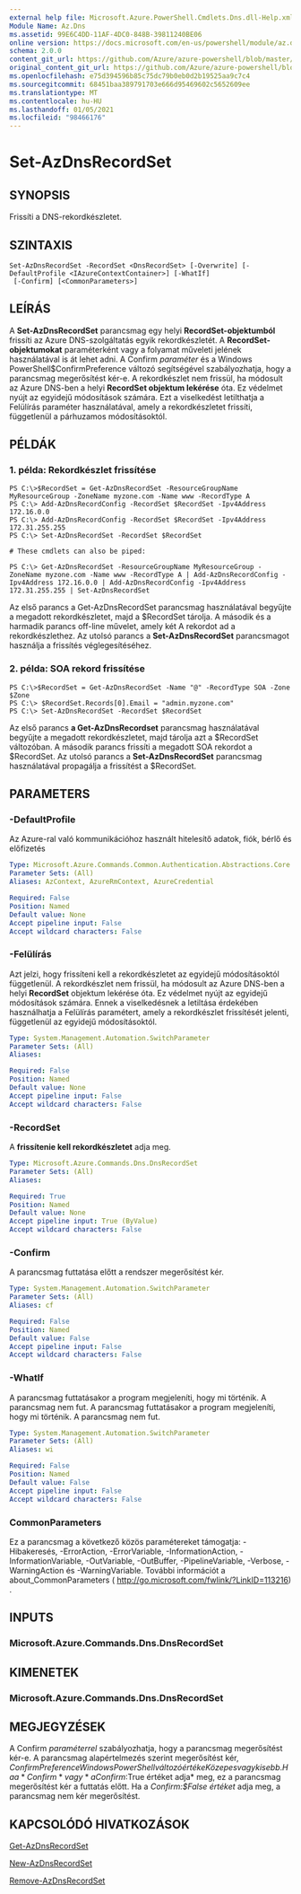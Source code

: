 ```yaml
---
external help file: Microsoft.Azure.PowerShell.Cmdlets.Dns.dll-Help.xml
Module Name: Az.Dns
ms.assetid: 99E6C4DD-11AF-4DC0-848B-39811240BE06
online version: https://docs.microsoft.com/en-us/powershell/module/az.dns/set-azdnsrecordset
schema: 2.0.0
content_git_url: https://github.com/Azure/azure-powershell/blob/master/src/Dns/Dns/help/Set-AzDnsRecordSet.md
original_content_git_url: https://github.com/Azure/azure-powershell/blob/master/src/Dns/Dns/help/Set-AzDnsRecordSet.md
ms.openlocfilehash: e75d394596b85c75dc79b0eb0d2b19525aa9c7c4
ms.sourcegitcommit: 68451baa389791703e666d95469602c5652609ee
ms.translationtype: MT
ms.contentlocale: hu-HU
ms.lasthandoff: 01/05/2021
ms.locfileid: "98466176"
---
```

# Set-AzDnsRecordSet

## SYNOPSIS
Frissíti a DNS-rekordkészletet.

## SZINTAXIS

```
Set-AzDnsRecordSet -RecordSet <DnsRecordSet> [-Overwrite] [-DefaultProfile <IAzureContextContainer>] [-WhatIf]
 [-Confirm] [<CommonParameters>]
```

## LEÍRÁS
A **Set-AzDnsRecordSet** parancsmag egy helyi **RecordSet-objektumból** frissíti az Azure DNS-szolgáltatás egyik rekordkészletét.
A **RecordSet-objektumokat** paraméterként vagy a folyamat műveleti jelének használatával is át lehet adni.
A Confirm *paraméter* és a Windows PowerShell$ConfirmPreference változó segítségével szabályozhatja, hogy a parancsmag megerősítést kér-e.
A rekordkészlet nem frissül, ha módosult az Azure DNS-ben a helyi **RecordSet objektum lekérése** óta.
Ez védelmet nyújt az egyidejű módosítások számára.
Ezt a viselkedést  letilthatja a Felülírás paraméter használatával, amely a rekordkészletet frissíti, függetlenül a párhuzamos módosításoktól.

## PÉLDÁK

### 1. példa: Rekordkészlet frissítése
```
PS C:\>$RecordSet = Get-AzDnsRecordSet -ResourceGroupName MyResourceGroup -ZoneName myzone.com -Name www -RecordType A
PS C:\> Add-AzDnsRecordConfig -RecordSet $RecordSet -Ipv4Address 172.16.0.0
PS C:\> Add-AzDnsRecordConfig -RecordSet $RecordSet -Ipv4Address 172.31.255.255
PS C:\> Set-AzDnsRecordSet -RecordSet $RecordSet

# These cmdlets can also be piped:

PS C:\> Get-AzDnsRecordSet -ResourceGroupName MyResourceGroup -ZoneName myzone.com -Name www -RecordType A | Add-AzDnsRecordConfig -Ipv4Address 172.16.0.0 | Add-AzDnsRecordConfig -Ipv4Address 172.31.255.255 | Set-AzDnsRecordSet
```

Az első parancs a Get-AzDnsRecordSet parancsmag használatával begyűjte a megadott rekordkészletet, majd a $RecordSet tárolja.
A második és a harmadik parancs off-line művelet, amely két A rekordot ad a rekordkészlethez.
Az utolsó parancs a **Set-AzDnsRecordSet** parancsmagot használja a frissítés véglegesítéséhez.

### 2. példa: SOA rekord frissítése
```
PS C:\>$RecordSet = Get-AzDnsRecordSet -Name "@" -RecordType SOA -Zone $Zone
PS C:\> $RecordSet.Records[0].Email = "admin.myzone.com"
PS C:\> Set-AzDnsRecordSet -RecordSet $RecordSet
```

Az első parancs **a Get-AzDnsRecordset** parancsmag használatával begyűjte a megadott rekordkészletet, majd tárolja azt a $RecordSet változóban.
A második parancs frissíti a megadott SOA rekordot a $RecordSet.
Az utolsó parancs a **Set-AzDnsRecordSet** parancsmag használatával propagálja a frissítést a $RecordSet.

## PARAMETERS

### -DefaultProfile
Az Azure-ral való kommunikációhoz használt hitelesítő adatok, fiók, bérlő és előfizetés

```yaml
Type: Microsoft.Azure.Commands.Common.Authentication.Abstractions.Core.IAzureContextContainer
Parameter Sets: (All)
Aliases: AzContext, AzureRmContext, AzureCredential

Required: False
Position: Named
Default value: None
Accept pipeline input: False
Accept wildcard characters: False
```

### -Felülírás
Azt jelzi, hogy frissíteni kell a rekordkészletet az egyidejű módosításoktól függetlenül.
A rekordkészlet nem frissül, ha módosult az Azure DNS-ben a helyi **RecordSet** objektum lekérése óta.
Ez védelmet nyújt az egyidejű módosítások számára.
Ennek a viselkedésnek a  letiltása érdekében használhatja a Felülírás paramétert, amely a rekordkészlet frissítését jelenti, függetlenül az egyidejű módosításoktól.

```yaml
Type: System.Management.Automation.SwitchParameter
Parameter Sets: (All)
Aliases:

Required: False
Position: Named
Default value: None
Accept pipeline input: False
Accept wildcard characters: False
```

### -RecordSet
A **frissítenie kell rekordkészletet** adja meg.

```yaml
Type: Microsoft.Azure.Commands.Dns.DnsRecordSet
Parameter Sets: (All)
Aliases:

Required: True
Position: Named
Default value: None
Accept pipeline input: True (ByValue)
Accept wildcard characters: False
```

### -Confirm
A parancsmag futtatása előtt a rendszer megerősítést kér.

```yaml
Type: System.Management.Automation.SwitchParameter
Parameter Sets: (All)
Aliases: cf

Required: False
Position: Named
Default value: False
Accept pipeline input: False
Accept wildcard characters: False
```

### -WhatIf
A parancsmag futtatásakor a program megjeleníti, hogy mi történik. A parancsmag nem fut. A parancsmag futtatásakor a program megjeleníti, hogy mi történik. A parancsmag nem fut.

```yaml
Type: System.Management.Automation.SwitchParameter
Parameter Sets: (All)
Aliases: wi

Required: False
Position: Named
Default value: False
Accept pipeline input: False
Accept wildcard characters: False
```

### CommonParameters
Ez a parancsmag a következő közös paramétereket támogatja: -Hibakeresés, -ErrorAction, -ErrorVariable, -InformationAction, -InformationVariable, -OutVariable, -OutBuffer, -PipelineVariable, -Verbose, -WarningAction és -WarningVariable. További információt a about_CommonParameters ( http://go.microsoft.com/fwlink/?LinkID=113216) .

## INPUTS

### Microsoft.Azure.Commands.Dns.DnsRecordSet

## KIMENETEK

### Microsoft.Azure.Commands.Dns.DnsRecordSet

## MEGJEGYZÉSEK
A Confirm *paraméterrel* szabályozhatja, hogy a parancsmag megerősítést kér-e.
A parancsmag alapértelmezés szerint megerősítést kér, $ConfirmPreference Windows PowerShell változó értéke Közepes vagy kisebb.
Ha a *Confirm* vagy *a Confirm:$True értéket adja* meg, ez a parancsmag megerősítést kér a futtatás előtt.
Ha a *Confirm:$False értéket* adja meg, a parancsmag nem kér megerősítést. 

## KAPCSOLÓDÓ HIVATKOZÁSOK

[Get-AzDnsRecordSet](./Get-AzDnsRecordSet.md)

[New-AzDnsRecordSet](./New-AzDnsRecordSet.md)

[Remove-AzDnsRecordSet](./Remove-AzDnsRecordSet.md)
